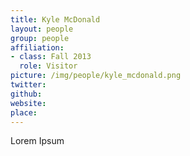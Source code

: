 ```yaml
---
title: Kyle McDonald
layout: people
group: people
affiliation:
- class: Fall 2013
  role: Visitor
picture: /img/people/kyle_mcdonald.png
twitter:
github:
website:
place:
---
```

Lorem Ipsum